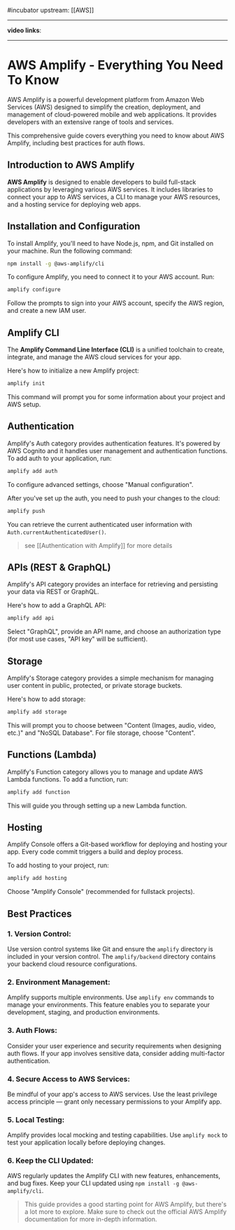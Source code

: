 #incubator 
upstream: [[AWS]]

---

**video links**: 

---

# AWS Amplify - Everything You Need To Know

AWS Amplify is a powerful development platform from Amazon Web Services (AWS) designed to simplify the creation, deployment, and management of cloud-powered mobile and web applications. It provides developers with an extensive range of tools and services.

This comprehensive guide covers everything you need to know about AWS Amplify, including best practices for auth flows.


## Introduction to AWS Amplify
**AWS Amplify** is designed to enable developers to build full-stack applications by leveraging various AWS services. It includes libraries to connect your app to AWS services, a CLI to manage your AWS resources, and a hosting service for deploying web apps.

## Installation and Configuration

To install Amplify, you'll need to have Node.js, npm, and Git installed on your machine. Run the following command:

```bash
npm install -g @aws-amplify/cli
```

To configure Amplify, you need to connect it to your AWS account. Run:

```bash
amplify configure
```

Follow the prompts to sign into your AWS account, specify the AWS region, and create a new IAM user.

## Amplify CLI

The **Amplify Command Line Interface (CLI)** is a unified toolchain to create, integrate, and manage the AWS cloud services for your app. 

Here's how to initialize a new Amplify project:

```bash
amplify init
```

This command will prompt you for some information about your project and AWS setup.

## Authentication

Amplify's Auth category provides authentication features. It's powered by AWS Cognito and it handles user management and authentication functions. To add auth to your application, run:

```bash
amplify add auth
```

To configure advanced settings, choose "Manual configuration".

After you've set up the auth, you need to push your changes to the cloud:

```bash
amplify push
```

You can retrieve the current authenticated user information with `Auth.currentAuthenticatedUser()`.

> see [[Authentication with Amplify]] for more details 



## APIs (REST & GraphQL)

Amplify's API category provides an interface for retrieving and persisting your data via REST or GraphQL. 

Here's how to add a GraphQL API:

```bash
amplify add api
```

Select "GraphQL", provide an API name, and choose an authorization type (for most use cases, "API key" will be sufficient). 

## Storage

Amplify's Storage category provides a simple mechanism for managing user content in public, protected, or private storage buckets.

Here's how to add storage:

```bash
amplify add storage
```

This will prompt you to choose between "Content (Images, audio, video, etc.)" and "NoSQL Database". For file storage, choose "Content".

## Functions (Lambda)

Amplify's Function category allows you to manage and update AWS Lambda functions. To add a function, run:

```bash
amplify add function
```

This will guide you through setting up a new Lambda function.

## Hosting

Amplify Console offers a Git-based workflow for deploying and hosting your app. Every code commit triggers a build and deploy process. 

To add hosting to your project, run:

```bash
amplify add hosting
```

Choose "Amplify Console" (recommended for fullstack projects).

## Best Practices

### 1. Version Control: 
Use version control systems like Git and ensure the `amplify` directory is included in your version control. The `amplify/backend` directory contains your backend cloud resource configurations.

### 2. Environment Management: 
Amplify supports multiple environments. Use `amplify env` commands to manage your environments. This feature enables you to separate your development, staging, and production environments.

### 3. Auth Flows: 
Consider your user experience and security requirements when designing auth flows. If your app involves sensitive data, consider adding multi-factor authentication.

### 4. Secure Access to AWS Services: 
Be mindful of your app's access to AWS services. Use the least privilege access principle — grant only necessary permissions to your Amplify app.

### 5. Local Testing: 
Amplify provides local mocking and testing capabilities. Use `amplify mock` to test your application locally before deploying changes.

### 6. Keep the CLI Updated: 
AWS regularly updates the Amplify CLI with new features, enhancements, and bug fixes. Keep your CLI updated using `npm install -g @aws-amplify/cli`.

> This guide provides a good starting point for AWS Amplify, but there's a lot more to explore. Make sure to check out the official AWS Amplify documentation for more in-depth information.

